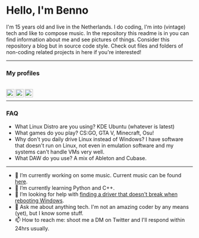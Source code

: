# Hello, I'm Benno

I'm 15 years old and live in the Netherlands. I do coding, I'm into (vintage) tech and like to compose music.
In the repository this readme is in you can find information about me and see pictures of things. Consider this repository a blog but in source code style.
Check out files and folders of non-coding related projects in here if you're interested!
<hr>

### My profiles
<br>
<a href="https://discord.com/users/562510266743390220">
  <img align="left" width="22px" src="https://cdn.jsdelivr.net/npm/simple-icons@v3/icons/discord.svg" />
</a>
<a href="https://forum.xda-developers.com/m/bennomp.9923791/">
  <img align="left" alt="XDA Forums" width="22px" src="https://cdn.jsdelivr.net/npm/simple-icons@3.13.0/icons/xdadevelopers.svg" />
</a>
<a href="https://www.hifiengine.com/users/bennomp">
  <img align="left" alt="HiFi Engine" width="22px" src="https://www.hifiengine.com/icons/favicon-32x32.png" />
</a>
<br>
<hr>

### FAQ

- What Linux Distro are you using?                      KDE Ubuntu (whatever is latest)
- What games do you play?                               CS:GO, GTA V, Minecraft, Osu!
- Why don't you daily drive Linux instead of Windows?   I have software that doesn't run on Linux, not even in emulation software and my systems can't handle VMs very well.
- What DAW do you use?                                  A mix of Ableton and Cubase.
<hr>

- 🔭 I’m currently working on some music. Current music can be found [here](https://soundcloud.com/officialaccidentalmusic "My SoundCloud").
- 🌱 I’m currently learning Python and C++.
- 🤔 I’m looking for help with [finding a driver that doesn't break when rebooting Windows](https://github.com/BennoMP/BennoMP/tree/main/Creative%20Sound%20Blaster%20Audigy).
- 💬 Ask me about anything tech. I'm not an amazing coder by any means (yet), but I know some stuff.
- 📫 How to reach me: shoot me a DM on Twitter and I'll respond within 24hrs usually.

